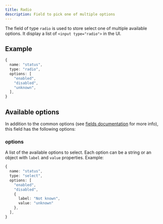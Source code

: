 ```yaml
---
title: Radio
description: Field to pick one of multiple options
---
```


The field of type `radio` is used to store select one of multiple available
options. It display a list of `<input type="radio">` in the UI.

## Example

```ts
{
  name: "status",
  type: "radio",
  options: [
    "enabled",
    "disabled",
    "unknown",
  ],
}
```

## Available options

In addition to the common options (see
[fields documentation](../configuration/fields.md#common-field-options) for more
info), this field has the following options:

### options

A list of the available options to select. Each option can be a string or an
object with `label` and `value` properties. Example:

```ts
{
  name: "status",
  type: "select",
  options: [
    "enabled",
    "disabled",
    {
      label: "Not known",
      value: "unknown"
    },
  ],
}
```
